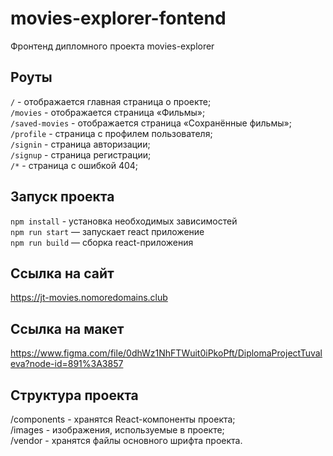 # movies-explorer-fontend
Фронтенд дипломного проекта movies-explorer

## Роуты
`/` - отображается главная страница о проекте;<br />
`/movies` - отображается страница «Фильмы»;<br />
`/saved-movies` - отображается страница «Сохранённые фильмы»;<br />
`/profile` - страница с профилем пользователя;<br />
`/signin` - страница авторизации;<br />
`/signup` - страница регистрации;<br />
`/*` - страница с ошибкой 404;<br />


## Запуск проекта
`npm install` - установка необходимых зависимостей<br />
`npm run start` — запускает react приложение<br />
`npm run build` — сборка react-приложения<br />


## Ссылка на сайт
https://jt-movies.nomoredomains.club

## Ссылка на макет
https://www.figma.com/file/0dhWz1NhFTWuit0iPkoPft/DiplomaProjectTuvaleva?node-id=891%3A3857

## Структура проекта
/components - хранятся React-компоненты проекта;<br />
/images - изображения, используемые в проекте;<br />
/vendor - хранятся файлы основного шрифта проекта.<br />

